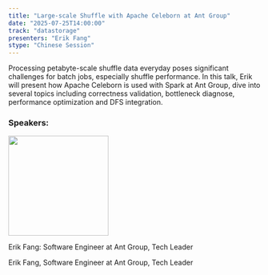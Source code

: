 ```yaml
---
title: "Large-scale Shuffle with Apache Celeborn at Ant Group"
date: "2025-07-25T14:00:00"
track: "datastorage"
presenters: "Erik Fang"
stype: "Chinese Session"
---
```


Processing petabyte-scale shuffle data everyday poses significant challenges for batch jobs, especially shuffle performance.
In this talk, Erik will present how Apache Celeborn is used with Spark at Ant Group, dive into several topics including correctness validation, bottleneck diagnose, performance optimization and DFS integration.

### Speakers:


<img src="https://sessionize.com/image/b1c9-400o400o1-ViFu91gMiwhoxRXCaUYbM2.jpg" width="200" /><br/>

Erik Fang: Software Engineer at Ant Group, Tech Leader

Erik Fang,
Software Engineer at Ant Group, Tech Leader